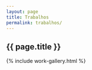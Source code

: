 ```yaml
---
layout: page
title: Trabalhos
permalink: trabalhos/
---
```


<section>
	<h2> {{ page.title }} </h2>
	<article>
		{% include work-gallery.html %}
	</article>
</section>